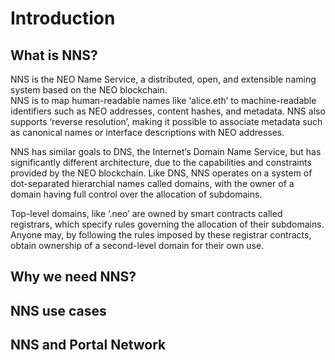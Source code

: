 # Introduction

## What is NNS?
NNS is the NEO Name Service, a distributed, open, and extensible naming system based on the NEO blockchain.  
NNS is to map human-readable names like ‘alice.eth’ to machine-readable identifiers such as NEO addresses, content hashes, and metadata. NNS also supports ‘reverse resolution’, making it possible to associate metadata such as canonical names or interface descriptions with NEO addresses.

NNS has similar goals to DNS, the Internet’s Domain Name Service, but has significantly different architecture, due to the capabilities and constraints provided by the NEO blockchain. Like DNS, NNS operates on a system of dot-separated hierarchial names called domains, with the owner of a domain having full control over the allocation of subdomains.

Top-level domains, like ‘.neo’ are owned by smart contracts called registrars, which specify rules governing the allocation of their subdomains. Anyone may, by following the rules imposed by these registrar contracts, obtain ownership of a second-level domain for their own use.

## Why we need NNS?

## NNS use cases

## NNS and Portal Network


